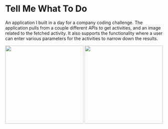 # Tell Me What To Do

An application I built in a day for a company coding challenge. The application pulls from a couple different APIs to get activities, and an image related to the fetched activity. It also supports the functionality where a user can enter various parameters for the activities to narrow down the results.


<div style="flex-direction: row; justify-content: center;">
<img src="https://user-images.githubusercontent.com/39627628/117152024-ec4daa80-adb9-11eb-87c6-145709e5adee.jpeg" width="250"  />
<img src="https://user-images.githubusercontent.com/39627628/117152037-eeb00480-adb9-11eb-9717-82dd2c009e9b.jpeg" width="250"  />
</div>

